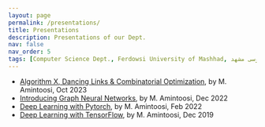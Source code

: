 ```yaml
---
layout: page
permalink: /presentations/
title: Presentations
description: Presentations of our Dept.
nav: false
nav_order: 5
tags: [Computer Science Dept., Ferdowsi University of Mashhad, علوم کامپیوتر دانشگاه فردوسی مشهد]
---
```


<ul>
 <li> <a href="https://mamintoosi.github.io/slides/topics/DLX/DLX.html">Algorithm X, Dancing Links & Combinatorial Optimization</a>, by M. Amintoosi, Oct 2023</li>
 <li> <a href="https://mamintoosi.github.io/slides/topics/GNN/GNN-2022.html">Introducing Graph Neural Networks</a>, by M. Amintoosi, Dec 2022</li>
 <li> <a href="https://mamintoosi.github.io/slides/topics/DL-HSU/DeepLearning-Workshop-ESLA2022.html">Deep Learning with Pytorch</a>, by M. Amintoosi, Feb 2022</li>
 <li> <a href="https://mamintoosi.github.io/slides/topics/DL-HSU/index.html">Deep Learning with TensorFlow</a>, by M. Amintoosi, Dec 2019</li>
 </ul> 

<!-- For now, this page is assumed to be a static description of your courses. You can convert it to a collection similar to `_projects/` so that you can have a dedicated page for each course.

Organize your courses by years, topics, or universities, however you like! -->
